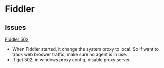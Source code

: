# Fiddler

## Issues

[Fiddler 502](https://stackoverflow.com/questions/8580487/fiddler-error-502-proxy-error)

- When Fiddler started, it change the system proxy to local. So if want to track web broswer traffic, make sure no agent is in use.
- If get 502, in windows proxy config, disable proxy server.
